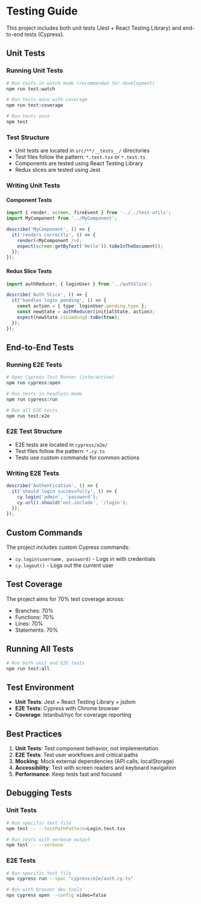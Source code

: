 # Testing Guide

This project includes both unit tests (Jest + React Testing Library) and end-to-end tests (Cypress).

## Unit Tests

### Running Unit Tests

```bash
# Run tests in watch mode (recommended for development)
npm run test:watch

# Run tests once with coverage
npm run test:coverage

# Run tests once
npm test
```

### Test Structure

- Unit tests are located in `src/**/__tests__/` directories
- Test files follow the pattern: `*.test.tsx` or `*.test.ts`
- Components are tested using React Testing Library
- Redux slices are tested using Jest

### Writing Unit Tests

#### Component Tests

```typescript
import { render, screen, fireEvent } from '../../test-utils';
import MyComponent from '../MyComponent';

describe('MyComponent', () => {
  it('renders correctly', () => {
    render(<MyComponent />);
    expect(screen.getByText('Hello')).toBeInTheDocument();
  });
});
```

#### Redux Slice Tests

```typescript
import authReducer, { loginUser } from '../authSlice';

describe('Auth Slice', () => {
  it('handles login pending', () => {
    const action = { type: loginUser.pending.type };
    const newState = authReducer(initialState, action);
    expect(newState.isLoading).toBe(true);
  });
});
```

## End-to-End Tests

### Running E2E Tests

```bash
# Open Cypress Test Runner (interactive)
npm run cypress:open

# Run tests in headless mode
npm run cypress:run

# Run all E2E tests
npm run test:e2e
```

### E2E Test Structure

- E2E tests are located in `cypress/e2e/`
- Test files follow the pattern: `*.cy.ts`
- Tests use custom commands for common actions

### Writing E2E Tests

```typescript
describe('Authentication', () => {
  it('should login successfully', () => {
    cy.login('admin', 'password');
    cy.url().should('not.include', '/login');
  });
});
```

## Custom Commands

The project includes custom Cypress commands:

- `cy.login(username, password)` - Logs in with credentials
- `cy.logout()` - Logs out the current user

## Test Coverage

The project aims for 70% test coverage across:
- Branches: 70%
- Functions: 70%
- Lines: 70%
- Statements: 70%

## Running All Tests

```bash
# Run both unit and E2E tests
npm run test:all
```

## Test Environment

- **Unit Tests**: Jest + React Testing Library + jsdom
- **E2E Tests**: Cypress with Chrome browser
- **Coverage**: Istanbul/nyc for coverage reporting

## Best Practices

1. **Unit Tests**: Test component behavior, not implementation
2. **E2E Tests**: Test user workflows and critical paths
3. **Mocking**: Mock external dependencies (API calls, localStorage)
4. **Accessibility**: Test with screen readers and keyboard navigation
5. **Performance**: Keep tests fast and focused

## Debugging Tests

### Unit Tests
```bash
# Run specific test file
npm test -- --testPathPattern=Login.test.tsx

# Run tests with verbose output
npm test -- --verbose
```

### E2E Tests
```bash
# Run specific test file
npx cypress run --spec "cypress/e2e/auth.cy.ts"

# Run with browser dev tools
npx cypress open --config video=false
``` 